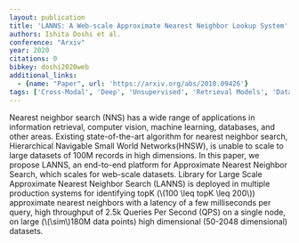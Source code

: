 ```yaml
---
layout: publication
title: 'LANNS: A Web-scale Approximate Nearest Neighbor Lookup System'
authors: Ishita Doshi et al.
conference: "Arxiv"
year: 2020
citations: 0
bibkey: doshi2020web
additional_links:
  - {name: "Paper", url: 'https://arxiv.org/abs/2010.09426'}
tags: ['Cross-Modal', 'Deep', 'Unsupervised', 'Retrieval Models', 'Datasets', 'Vector Indexing', 'Graph-Based Methods', 'Applications']
---
```

Nearest neighbor search (NNS) has a wide range of applications in information
retrieval, computer vision, machine learning, databases, and other areas.
Existing state-of-the-art algorithm for nearest neighbor search, Hierarchical
Navigable Small World Networks(HNSW), is unable to scale to large datasets of
100M records in high dimensions. In this paper, we propose LANNS, an end-to-end
platform for Approximate Nearest Neighbor Search, which scales for web-scale
datasets. Library for Large Scale Approximate Nearest Neighbor Search (LANNS)
is deployed in multiple production systems for identifying topK (\\(100 \leq topK
\leq 200\\)) approximate nearest neighbors with a latency of a few milliseconds
per query, high throughput of 2.5k Queries Per Second (QPS) on a single node,
on large (\\(\sim\\)180M data points) high dimensional (50-2048 dimensional)
datasets.
